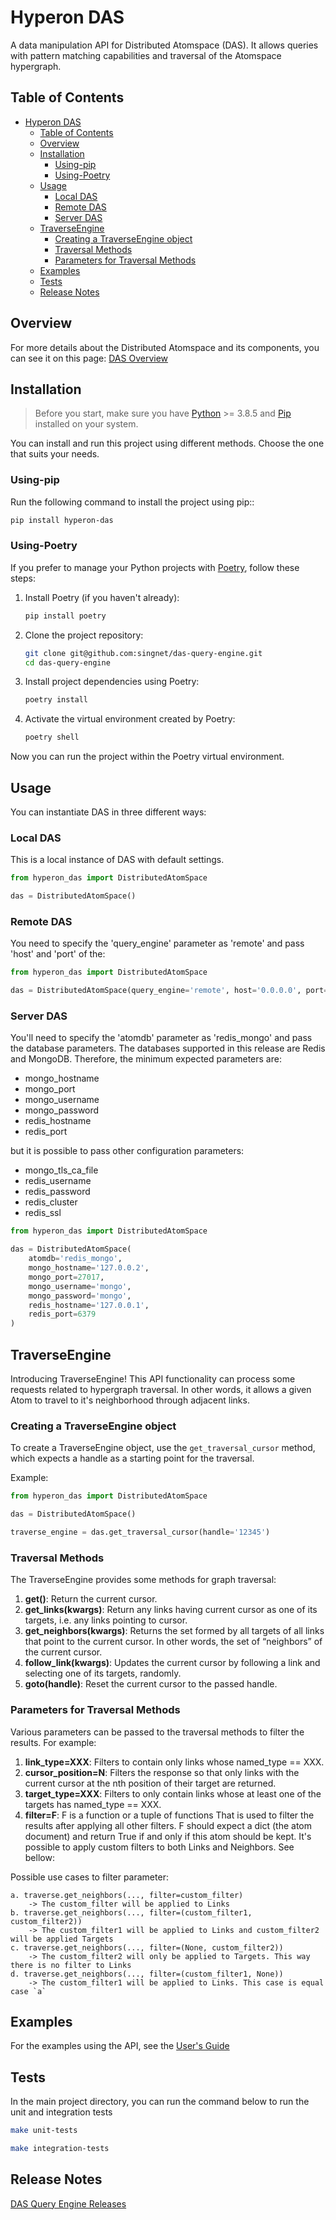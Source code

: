 # Hyperon DAS

A data manipulation API for Distributed Atomspace (DAS). It allows queries with pattern matching capabilities and traversal of the Atomspace hypergraph.

## Table of Contents
- [Hyperon DAS](#hyperon-das)
  - [Table of Contents](#table-of-contents)
  - [Overview](#overview)
  - [Installation](#installation)
    - [Using-pip](#using-pip)
    - [Using-Poetry](#using-poetry)
  - [Usage](#usage)
    - [Local DAS](#local-das)
    - [Remote DAS](#remote-das)
    - [Server DAS](#server-das)
  - [TraverseEngine](#traverseengine)
    - [Creating a TraverseEngine object](#creating-a-traverseengine-object)
    - [Traversal Methods](#traversal-methods)
    - [Parameters for Traversal Methods](#parameters-for-traversal-methods)
  - [Examples](#examples)
  - [Tests](#tests)
  - [Release Notes](#release-notes)

## Overview

For more details about the Distributed Atomspace and its components, you can see it on this page: [DAS Overview](https://singnet.github.io/das/das-overview)

## Installation

> Before you start, make sure you have [Python](https://www.python.org/) >= 3.8.5 and [Pip](https://pypi.org/project/pip/) installed on your system.

You can install and run this project using different methods. Choose the one that suits your needs.

### Using-pip

Run the following command to install the project using pip:: 

```bash
pip install hyperon-das
```

### Using-Poetry

If you prefer to manage your Python projects with [Poetry](https://python-poetry.org/), follow these steps:

1.    
    Install Poetry (if you haven't already):
    
    ```bash
    pip install poetry
    ``` 
    
2.  Clone the project repository:
    
    ```bash
    git clone git@github.com:singnet/das-query-engine.git
    cd das-query-engine
    ``` 
    
3.  Install project dependencies using Poetry:
    
    ```bash
    poetry install
    ``` 
    
4.  Activate the virtual environment created by Poetry:
    
    ```bash
    poetry shell
    ``` 

Now you can run the project within the Poetry virtual environment.

## Usage

You can instantiate DAS in three different ways:

### Local DAS
This is a local instance of DAS with default settings.

```python
from hyperon_das import DistributedAtomSpace

das = DistributedAtomSpace()
```

### Remote DAS

You need to specify the 'query_engine' parameter as 'remote' and pass 'host' and 'port' of the:

```python
from hyperon_das import DistributedAtomSpace

das = DistributedAtomSpace(query_engine='remote', host='0.0.0.0', port=1234)
```

### Server DAS
You'll need to specify the 'atomdb' parameter as 'redis_mongo' and pass the database parameters. The databases supported in this release are Redis and MongoDB. Therefore, the minimum expected parameters are:

- mongo_hostname
- mongo_port
- mongo_username
- mongo_password
- redis_hostname
- redis_port

but it is possible to pass other configuration parameters:

- mongo_tls_ca_file
- redis_username
- redis_password
- redis_cluster
- redis_ssl

```python
from hyperon_das import DistributedAtomSpace

das = DistributedAtomSpace(
    atomdb='redis_mongo',
    mongo_hostname='127.0.0.2',
    mongo_port=27017,
    mongo_username='mongo',
    mongo_password='mongo',
    redis_hostname='127.0.0.1',
    redis_port=6379
)
```

## TraverseEngine

Introducing TraverseEngine! This API functionality can process some requests related to hypergraph traversal. In other words, it allows a given Atom to travel to it's neighborhood through adjacent links.

### Creating a TraverseEngine object

To create a TraverseEngine object, use the `get_traversal_cursor` method, which expects a handle as a starting point for the traversal.

Example:

```python
from hyperon_das import DistributedAtomSpace

das = DistributedAtomSpace()

traverse_engine = das.get_traversal_cursor(handle='12345')
```

### Traversal Methods

The TraverseEngine provides some methods for graph traversal:

1. **get()**: Return the current cursor.
2. **get_links(kwargs)**: Return any links having current cursor as one of its targets, i.e. any links pointing to cursor.
3. **get_neighbors(kwargs)**: Returns the set formed by all targets of all links that point to the current cursor. In other words, the set of “neighbors” of the current cursor.
4. **follow_link(kwargs)**: Updates the current cursor by following a link and selecting one of its targets, randomly.
5. **goto(handle)**: Reset the current cursor to the passed handle.

### Parameters for Traversal Methods

Various parameters can be passed to the traversal methods to filter the results. For example:

1. **link_type=XXX**: Filters to contain only links whose named_type == XXX.
2. **cursor_position=N**: Filters the response so that only links with the current cursor at the nth position of their target are returned.
3. **target_type=XXX**:  Filters to only contain links whose at least one of the targets has named_type == XXX.
4. **filter=F**: F is a function or a tuple of functions That is used to filter the results after applying all other filters. F should expect a dict (the atom document) and return True if and only if this atom should be kept. It's possible to apply custom filters to both Links and Neighbors. See bellow:                 

Possible use cases to filter parameter:

    a. traverse.get_neighbors(..., filter=custom_filter)
        -> The custom_filter will be applied to Links
    b. traverse.get_neighbors(..., filter=(custom_filter1, custom_filter2))
        -> The custom_filter1 will be applied to Links and custom_filter2 will be applied Targets
    c. traverse.get_neighbors(..., filter=(None, custom_filter2))
        -> The custom_filter2 will only be applied to Targets. This way there is no filter to Links
    d. traverse.get_neighbors(..., filter=(custom_filter1, None))
        -> The custom_filter1 will be applied to Links. This case is equal case `a`

## Examples

For the examples using the API, see the [User's Guide](https://singnet.github.io/das/das-users-guide) 


## Tests

In the main project directory, you can run the command below to run the unit and integration tests

```bash
make unit-tests
```

```bash
make integration-tests
```

## Release Notes

[DAS Query Engine Releases](https://github.com/singnet/das-query-engine/releases)
